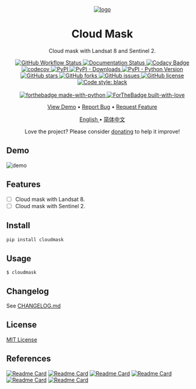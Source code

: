 <p align="center">
    <a href="https://pixelied.com/editor/design/6282f5970515730397249959">
        <img align="center" alt="logo"
            src="https://raw.githubusercontent.com/XavierJiezou/CloudMask/main/images/favicon.svg" />
    </a>
<h1 align="center">Cloud Mask</h1>
<p align="center">Cloud mask with Landsat 8 and Sentinel 2.
</p>
</p>
<p align="center">
    <a href="https://github.com/XavierJiezou/CloudMask/actions?query=workflow:Release">
        <img src="https://img.shields.io/github/workflow/status/XavierJiezou/CloudMask/Release"
            alt="GitHub Workflow Status" />
    </a>
    <a href='https://cloudmask.readthedocs.io/en/latest/?badge=latest'>
        <img src='https://readthedocs.org/projects/cloudmask/badge/?version=latest' alt='Documentation Status' />
    </a>
    <a
        href="https://www.codacy.com/gh/XavierJiezou/CloudMask/dashboard?utm_source=github.com&amp;utm_medium=referral&amp;utm_content=XavierJiezou/CloudMask&amp;utm_campaign=Badge_Grade">
        <img src="https://app.codacy.com/project/badge/Grade/c2f85c8d6b8a4892b40059703f087eab" alt="Codacy Badge">
    </a>
    <a href="https://codecov.io/gh/XavierJiezou/CloudMask">
        <img src="https://codecov.io/gh/XavierJiezou/CloudMask/branch/main/graph/badge.svg?token=QpCLcUGoYx"
            alt="codecov">
    </a>
    <a href="https://pypi.org/project/cloudmask/">
        <img src="https://img.shields.io/pypi/v/CloudMask" alt="PyPI">
    </a>
    <a href="https://pypistats.org/packages/cloudmask">
        <img src="https://img.shields.io/pypi/dm/CloudMask" alt="PyPI - Downloads">
    </a>
    <a href="https://pypi.org/project/cloudmask/">
        <img src="https://img.shields.io/pypi/pyversions/CloudMask" alt="PyPI - Python Version">
    </a>
    <a href="https://github.com/XavierJiezou/CloudMask/stargazers">
        <img src="https://img.shields.io/github/stars/XavierJiezou/CloudMask" alt="GitHub stars">
    </a>
    <a href="https://github.com/XavierJiezou/CloudMask/network">
        <img src="https://img.shields.io/github/forks/XavierJiezou/CloudMask" alt="GitHub forks">
    </a>
    <a href="https://github.com/XavierJiezou/CloudMask/issues">
        <img src="https://img.shields.io/github/issues/XavierJiezou/CloudMask" alt="GitHub issues">
    </a>
    <a href="https://github.com/XavierJiezou/CloudMask/blob/main/LICENSE">
        <img src="https://img.shields.io/github/license/XavierJiezou/CloudMask" alt="GitHub license">
    </a>
    <a href="https://github.com/psf/black">
        <img alt="Code style: black" src="https://img.shields.io/badge/code%20style-black-000000.svg" />
    </a>
    <br />
    <br />
    <a href="https://www.python.org/">
        <img src="http://ForTheBadge.com/images/badges/made-with-python.svg" alt="forthebadge made-with-python">
    </a>
    <a href="https://github.com/XavierJiezou">
        <img src="http://ForTheBadge.com/images/badges/built-with-love.svg" alt="ForTheBadge built-with-love">
    </a>
</p>

<p align="center">
    <a href="#demo">View Demo</a>
    •
    <a href="https://github.com/xavierjiezou/CloudMask/issues/new">Report Bug</a>
    •
    <a href="https://github.com/xavierjiezou/CloudMask/issues/new">Request Feature</a>
</p>
<p align="center">
    <a href="/docs/README.en.md">English </a>
    •
    <a href="/docs/README.cn.md">简体中文</a>
</p>
</p>
<p align="center">Love the project? Please consider <a href="https://paypal.me/xavierjiezou?country.x=C2&locale.x=zh_XC">donating</a> to help it improve!

## Demo

![demo](../image/demo.png)

## Features

- [ ] Cloud mask with Landsat 8.
- [ ] Cloud mask with Sentinel 2.

## Install

```bash
pip install cloudmask
```

## Usage

`$ cloudmask`

## Changelog

See [CHANGELOG.md](CHANGELOG.md)

## License

[MIT License](License)

## References

[![Readme Card](https://github-readme-stats.vercel.app/api/pin/?username=psf&repo=requests)](https://github.com/psf/requests)
[![Readme Card](https://github-readme-stats.vercel.app/api/pin/?username=Textualize&repo=rich)](https://github.com/Textualize/rich)
[![Readme Card](https://github-readme-stats.vercel.app/api/pin/?username=google&repo=python-fire)](https://github.com/google/python-fire)
[![Readme Card](https://github-readme-stats.vercel.app/api/pin/?username=python-poetry&repo=poetry)](https://github.com/python-poetry/poetry)
[![Readme Card](https://github-readme-stats.vercel.app/api/pin/?username=pytest-dev&repo=pytest)](https://github.com/pytest-dev/pytest)
[![Readme Card](https://github-readme-stats.vercel.app/api/pin/?username=psf&repo=black)](https://github.com/psf/black)
